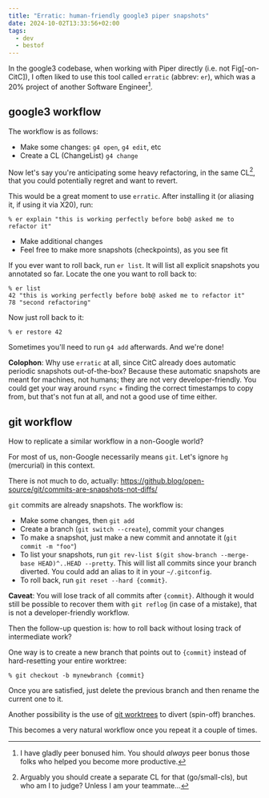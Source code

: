 ```yaml
---
title: "Erratic: human-friendly google3 piper snapshots"
date: 2024-10-02T13:33:56+02:00
tags:
  - dev
  - bestof
---
```


In the google3 codebase, when working with Piper directly (i.e. not
Fig[-on-CitC]), I often liked to use this tool called `erratic` (abbrev: `er`),
which was a 20% project of another Software Engineer[^1].

## google3 workflow

The workflow is as follows:

- Make some changes: `g4 open`, `g4 edit`, etc
- Create a CL (ChangeList) `g4 change`

Now let's say you're anticipating some heavy refactoring, in the same CL[^2],
that you could potentially regret and want to revert.

This would be a great moment to use `erratic`. After installing it (or aliasing
it, if using it via X20), run:

```shell
% er explain "this is working perfectly before bob@ asked me to refactor it"
```

- Make additional changes
- Feel free to make more snapshots (checkpoints), as you see fit

If you ever want to roll back, run `er list`. It will list all explicit
snapshots you annotated so far. Locate the one you want to roll back to:

```shell
% er list
42 "this is working perfectly before bob@ asked me to refactor it"
78 "second refactoring"
```

Now just roll back to it:

```
% er restore 42
```

Sometimes you'll need to run `g4 add` afterwards. And we're done!

**Colophon**: Why use `erratic` at all, since CitC already does automatic
periodic snapshots out-of-the-box? Because these automatic snapshots are meant
for machines, not humans; they are not very developer-friendly. You could get
  your way around `rsync` + finding the correct timestamps to copy from, but
  that's not fun at all, and not a good use of time either.

## git workflow

How to replicate a similar workflow in a non-Google world?

For most of us, non-Google necessarily means `git`. Let's ignore `hg`
(mercurial) in this context.

There is not much to do, actually: https://github.blog/open-source/git/commits-are-snapshots-not-diffs/

`git` commits are already snapshots. The workflow is:

- Make some changes, then `git add`
- Create a branch (`git switch --create`), commit your changes
- To make a snapshot, just make a new commit and annotate it (`git commit -m
  "foo"`)
- To list your snapshots, run `git rev-list $(git show-branch --merge-base
  HEAD)^..HEAD --pretty`. This will list all commits since your branch diverted.
  You could add an alias to it in your `~/.gitconfig`.
- To roll back, run `git reset --hard {commit}`.

**Caveat**: You will lose track of all commits after `{commit}`. Although it
would still be possible to recover them with `git reflog` (in case of a
mistake), that is not a developer-friendly workflow.

Then the follow-up question is: how to roll back without losing track of
intermediate work?

One way is to create a new branch that points out to `{commit}` instead of
hard-resetting your entire worktree:

```shell
% git checkout -b mynewbranch {commit}
```

Once you are satisfied, just delete the previous branch and then rename the
current one to it.

Another possibility is the use of [git
worktrees](https://git-scm.com/docs/git-worktree) to divert (spin-off) branches.

This becomes a very natural workflow once you repeat it a couple of times.

[^1]: I have gladly peer bonused him. You should _always_ peer bonus those folks
    who helped you become more productive.

[^2]: Arguably you should create a separate CL for that (go/small-cls), but who
    am I to judge? Unless I am your teammate...
